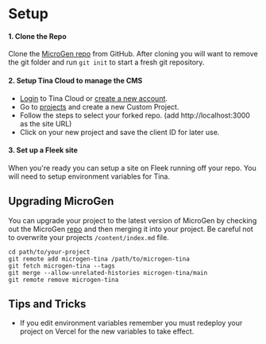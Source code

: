 
# Setup

#### 1. Clone the Repo
Clone the [MicroGen repo](https://github.com/pathfindertools/microgen) from GitHub. After cloning you will want to remove the git folder and run ```git init``` to start a fresh git repository. 

#### 2. Setup Tina Cloud to manage the CMS
- [Login](https://app.tina.io/signin) to Tina Cloud or [create a new account](https://app.tina.io/register).
- Go to [projects](https://app.tina.io/projects) and create a new Custom Project.
- Follow the steps to select your forked repo. (add http://localhost:3000 as the site URL)
- Click on your new project and save the client ID for later use.

#### 3. Set up a Fleek site
When you're ready you can setup a site on Fleek running off your repo. You will need to setup environment variables for Tina.

## Upgrading MicroGen

You can upgrade your project to the latest version of MicroGen by checking out the MicroGen [repo](https://github.com/filecoin-project/microgen-tina) and then merging it into your project. Be careful not to overwrite your projects ```/content/index.md``` file.
```
cd path/to/your-project
git remote add microgen-tina /path/to/microgen-tina
git fetch microgen-tina --tags
git merge --allow-unrelated-histories microgen-tina/main
git remote remove microgen-tina
```

## Tips and Tricks

- If you edit environment variables remember you must redeploy your project on Vercel for the new variables to take effect.
